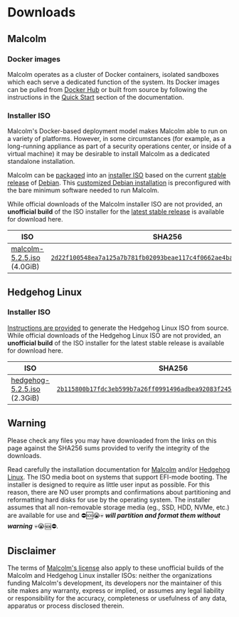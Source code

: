 # Downloads

## Malcolm

### Docker images

Malcolm operates as a cluster of Docker containers, isolated sandboxes which each serve a dedicated function of the system. Its Docker images can be pulled from [Docker Hub](https://hub.docker.com/u/malcolmnetsec) or built from source by following the instructions in the [Quick Start](/documentation/#QuickStart) section of the documentation.

### Installer ISO

Malcolm's Docker-based deployment model makes Malcolm able to run on a variety of platforms. However, in some circumstances (for example, as a long-running appliance as part of a security operations center, or inside of a virtual machine) it may be desirable to install Malcolm as a dedicated standalone installation.

Malcolm can be [packaged](/documentation/#ISOBuild) into an [installer ISO](/documentation/#ISO) based on the current [stable release](https://wiki.debian.org/DebianStable) of [Debian](https://www.debian.org/). This [customized Debian installation](https://wiki.debian.org/DebianLive) is preconfigured with the bare minimum software needed to run Malcolm.

While official downloads of the Malcolm installer ISO are not provided, an **unofficial build** of the ISO installer for the [latest stable release](https://github.com/idaholab/Malcolm/releases/latest) is available for download here.

| ISO | SHA256 |
|---|---|
| [malcolm-5.2.5.iso](/iso/malcolm-5.2.5.iso) (4.0GiB) |  [`2d22f100548ea7a125a7b781fb02093beae117c4f0662ae4ba6e13ee3ee58774`](/iso/malcolm-5.2.5.iso.sha256.txt) |

## Hedgehog Linux

### Installer ISO

[Instructions are provided](/hedgehog/#ISOBuild) to generate the Hedgehog Linux ISO from source. While official downloads of the Hedgehog Linux ISO are not provided, an **unofficial build** of the ISO installer for the latest stable release is available for download here.

| ISO | SHA256 |
|---|---|
| [hedgehog-5.2.5.iso](/iso/hedgehog-5.2.5.iso) (2.3GiB) |  [`2b115800b17fdc3eb599b7a26ff0991496adbea92083f2453f74899ed98c1967`](/iso/hedgehog-5.2.5.iso.sha256.txt) |

## Warning

Please check any files you may have downloaded from the links on this page against the SHA256 sums provided to verify the integrity of the downloads.

Read carefully the installation documentation for [Malcolm](/documentation/#ISOInstallation) and/or [Hedgehog Linux](/hedgehog/#Installation). The ISO media boot on systems that support EFI-mode booting. The installer is designed to require as little user input as possible. For this reason, there are NO user prompts and confirmations about partitioning and reformatting hard disks for use by the operating system. The installer assumes that all non-removable storage media (eg., SSD, HDD, NVMe, etc.) are available for use and ⛔🆘😭💀 ***will partition and format them without warning*** 💀😭🆘⛔.

## Disclaimer

The terms of [Malcolm's license](https://raw.githubusercontent.com/idaholab/Malcolm/main/License.txt) also apply to these unofficial builds of the Malcolm and Hedgehog Linux installer ISOs: neither the organizations funding Malcolm's development, its developers nor the maintainer of this site makes any warranty, express or implied, or assumes any legal liability or responsibility for the accuracy, completeness or usefulness of any data, apparatus or process disclosed therein.
